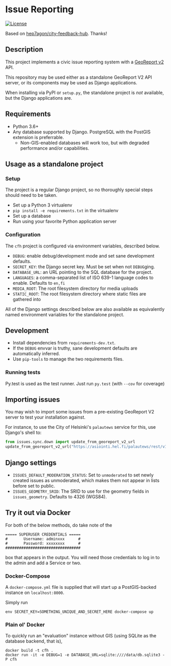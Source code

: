# Issue Reporting

[![License](http://img.shields.io/:license-mit-blue.svg)](http://doge.mit-license.org)

Based on [hep7agon/city-feedback-hub](https://github.com/hep7agon/city-feedback-hub). Thanks!

## Description

This project implements a civic issue reporting system with a [GeoReport v2](http://wiki.open311.org/GeoReport_v2/) API.

This repository may be used either as a standalone GeoReport V2 API server,
or its components may be used as Django applications.

When installing via PyPI or `setup.py`, the standalone project is _not_ available, but the Django applications are.

## Requirements

* Python 3.6+
* Any database supported by Django. PostgreSQL with the PostGIS extension is preferrable.
  * Non-GIS-enabled databases will work too, but with degraded performance and/or capabilities.

## Usage as a standalone project

### Setup

The project is a regular Django project, so no thoroughly special steps should need to be taken.

* Set up a Python 3 virtualenv
* `pip install -e requirements.txt` in the virtualenv
* Set up a database
* Run using your favorite Python application server

### Configuration

The `cfh` project is configured via environment variables, described below.

* `DEBUG`: enable debug/development mode and set sane development defaults.
* `SECRET_KEY`: the Django secret key. Must be set when not `DEBUG`ging.
* `DATABASE_URL`: an URL pointing to the SQL database for the project.
* `LANGUAGES`: a comma-separated list of ISO 639-1 language codes to enable. Defaults to `en,fi`
* `MEDIA_ROOT`: The root filesystem directory for media uploads
* `STATIC_ROOT`: The root filesystem directory where static files are gathered into

All of the Django settings described below are also available as equivalently
named environment variables for the standalone project.

## Development

* Install dependencies from `requirements-dev.txt`.
* If the `DEBUG` envvar is truthy, sane development defaults are automatically inferred.
* Use `pip-tools` to manage the two requirements files.

### Running tests

Py.test is used as the test runner. Just run `py.test` (with `--cov` for coverage)

## Importing issues

You may wish to import some issues from a pre-existing GeoReport V2 server to test your installation against.

For instance, to use the City of Helsinki's `palautews` service for this, use Django's shell to:

```python
from issues.sync.down import update_from_georeport_v2_url
update_from_georeport_v2_url("https://asiointi.hel.fi/palautews/rest/v1/requests.json")
```
## Django settings

* `ISSUES_DEFAULT_MODERATION_STATUS`:
  Set to `unmoderated` to set newly created issues as unmoderated, which makes them not appear in lists
    before set to public.
* `ISSUES_GEOMETRY_SRID`:
  The SRID to use for the geometry fields in `issues_geometry`. Defaults to 4326 (WGS84).
  
## Try it out via Docker

For both of the below methods, do take note of the 

```
===== SUPERUSER CREDENTIALS =====
#       Username: adminxxx      #
#       Password: xxxxxxxx      #
#################################
```

box that appears in the output.  You will need those credentials to log in to the admin and add a Service or two.

### Docker-Compose

A `docker-compose.yml` file is supplied that will start up a PostGIS-backed instance on `localhost:8000`.

Simply run

```shell
env SECRET_KEY=SOMETHING_UNIQUE_AND_SECRET_HERE docker-compose up
```

### Plain ol' Docker

To quickly run an "evaluation" instance without GIS (using SQLite as the database backend, that is),

```shell
docker build -t cfh .
docker run -it -e DEBUG=1 -e DATABASE_URL=sqlite:////data/db.sqlite3 -P cfh
```

